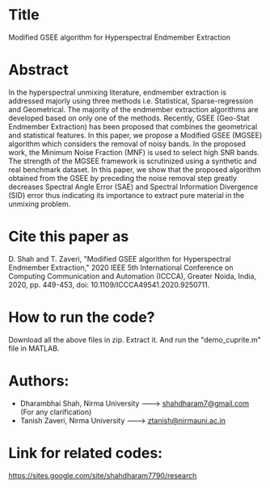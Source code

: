 # Title
Modified GSEE algorithm for Hyperspectral Endmember Extraction

# Abstract
In the hyperspectral unmixing literature, endmember extraction is addressed majorly using three methods i.e. Statistical, Sparse-regression and Geometrical. The majority of the endmember extraction algorithms are developed based on only one of the methods. Recently, GSEE (Geo-Stat Endmember Extraction) has been proposed that combines the geometrical and statistical features. In this paper, we propose a Modified GSEE (MGSEE) algorithm which considers the removal of noisy bands. In the proposed work, the Minimum Noise Fraction (MNF) is used to select high SNR bands. The strength of the MGSEE framework is scrutinized using a synthetic and real benchmark dataset. In this paper, we show that the proposed algorithm obtained from the GSEE by preceding the noise removal step greatly decreases Spectral Angle Error (SAE) and Spectral Information Divergence (SID) error thus indicating its importance to extract pure material in the unmixing problem.

# Cite this paper as
D. Shah and T. Zaveri, "Modified GSEE algorithm for Hyperspectral Endmember Extraction," 2020 IEEE 5th International Conference on Computing Communication and Automation (ICCCA), Greater Noida, India, 2020, pp. 449-453, doi: 10.1109/ICCCA49541.2020.9250711.

# How to run the code?
Download all the above files in zip. Extract it. And run the "demo_cuprite.m" file in MATLAB. 

# Authors:
- Dharambhai Shah, Nirma University ---> shahdharam7@gmail.com (For any clarification)
- Tanish Zaveri, Nirma University ---> ztanish@nirmauni.ac.in
  
# Link for related codes:
https://sites.google.com/site/shahdharam7790/research
